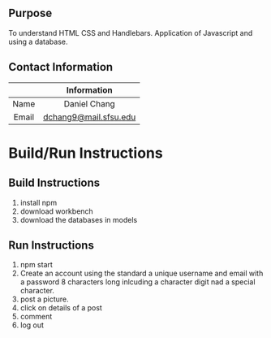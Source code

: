 ## Purpose

To understand HTML CSS and Handlebars. Application of Javascript and using a database.

## Contact Information

|               | Information   |
|:-------------:|:-------------:|
|  Name  | Daniel Chang    |
| Email | dchang9@mail.sfsu.edu    |



# Build/Run Instructions

## Build Instructions
1. install npm
2. download workbench
3. download the databases in models

## Run Instructions
1. npm start
2. Create an account using the standard a unique username and email with a password 8 characters long inlcuding a character digit nad a special character.
3. post a picture.
4. click on details of a post
5. comment
6. log out
